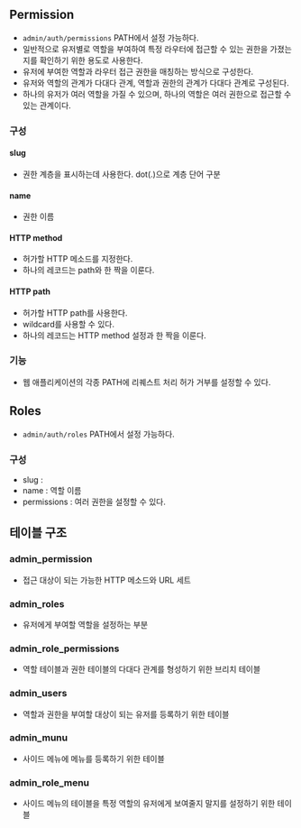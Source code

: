## Permission
- `admin/auth/permissions` PATH에서 설정 가능하다.
- 일반적으로 유저별로 역할을 부여하여 특정 라우터에 접근할 수 있는 권한을 가졌는지를 확인하기 위한 용도로 사용한다.
- 유저에 부여한 역할과 라우터 접근 권한을 매칭하는 방식으로 구성한다.
- 유저와 역할의 관계가 다대다 관계, 역할과 권한의 관계가 다대다 관계로 구성된다.
- 하나의 유저가 여러 역할을 가질 수 있으며, 하나의 역할은 여러 권한으로 접근할 수 있는 관계이다.

### 구성
#### slug
- 권한 계층을 표시하는데 사용한다. dot(.)으로 계층 단어 구분

#### name
- 권한 이름

#### HTTP method
- 허가할 HTTP 메소드를 지정한다.
- 하나의 레코드는 path와 한 짝을 이룬다.

#### HTTP path
- 허가할 HTTP path를 사용한다.
- wildcard를 사용할 수 있다.
- 하나의 레코드는 HTTP method 설정과 한 짝을 이룬다.

### 기능
- 웹 애플리케이션의 각종 PATH에 리퀘스트 처리 허가 거부를 설정할 수 있다.

## Roles
- `admin/auth/roles` PATH에서 설정 가능하다.

### 구성
- slug : 
- name : 역할 이름
- permissions : 여러 권한을 설정할 수 있다. 


## 테이블 구조
### admin_permission
- 접근 대상이 되는 가능한 HTTP 메소드와 URL 세트
### admin_roles
- 유저에게 부여할 역할을 설정하는 부분
### admin_role_permissions
- 역할 테이블과 권한 테이블의 다대다 관계를 형성하기 위한 브리치 테이블
### admin_users
- 역할과 권한을 부여할 대상이 되는 유저를 등록하기 위한 테이블
### admin_munu
- 사이드 메뉴에 메뉴를 등록하기 위한 테이블
### admin_role_menu
- 사이드 메뉴의 테이블을 특정 역할의 유저에게 보여줄지 말지를 설정하기 위한 테이블
